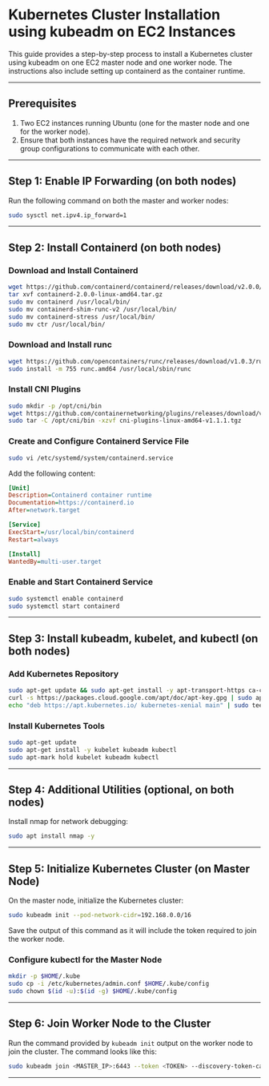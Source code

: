 # Kubernetes Cluster Installation using kubeadm on EC2 Instances

This guide provides a step-by-step process to install a Kubernetes cluster using kubeadm on one EC2 master node and one worker node. The instructions also include setting up containerd as the container runtime.

---

## Prerequisites
1. Two EC2 instances running Ubuntu (one for the master node and one for the worker node).
2. Ensure that both instances have the required network and security group configurations to communicate with each other.

---

## Step 1: Enable IP Forwarding (on both nodes)
Run the following command on both the master and worker nodes:
```bash
sudo sysctl net.ipv4.ip_forward=1
```

---

## Step 2: Install Containerd (on both nodes)
### Download and Install Containerd
```bash
wget https://github.com/containerd/containerd/releases/download/v2.0.0/containerd-2.0.0-linux-amd64.tar.gz
tar xvf containerd-2.0.0-linux-amd64.tar.gz
sudo mv containerd /usr/local/bin/
sudo mv containerd-shim-runc-v2 /usr/local/bin/
sudo mv containerd-stress /usr/local/bin/
sudo mv ctr /usr/local/bin/
```

### Download and Install runc
```bash
wget https://github.com/opencontainers/runc/releases/download/v1.0.3/runc.amd64
sudo install -m 755 runc.amd64 /usr/local/sbin/runc
```

### Install CNI Plugins
```bash
sudo mkdir -p /opt/cni/bin
wget https://github.com/containernetworking/plugins/releases/download/v1.1.1/cni-plugins-linux-amd64-v1.1.1.tgz
sudo tar -C /opt/cni/bin -xzvf cni-plugins-linux-amd64-v1.1.1.tgz
```

### Create and Configure Containerd Service File
```bash
sudo vi /etc/systemd/system/containerd.service
```
Add the following content:
```ini
[Unit]
Description=Containerd container runtime
Documentation=https://containerd.io
After=network.target

[Service]
ExecStart=/usr/local/bin/containerd
Restart=always

[Install]
WantedBy=multi-user.target
```

### Enable and Start Containerd Service
```bash
sudo systemctl enable containerd
sudo systemctl start containerd
```

---

## Step 3: Install kubeadm, kubelet, and kubectl (on both nodes)
### Add Kubernetes Repository
```bash
sudo apt-get update && sudo apt-get install -y apt-transport-https ca-certificates curl
curl -s https://packages.cloud.google.com/apt/doc/apt-key.gpg | sudo apt-key add -
echo "deb https://apt.kubernetes.io/ kubernetes-xenial main" | sudo tee /etc/apt/sources.list.d/kubernetes.list
```

### Install Kubernetes Tools
```bash
sudo apt-get update
sudo apt-get install -y kubelet kubeadm kubectl
sudo apt-mark hold kubelet kubeadm kubectl
```

---

## Step 4: Additional Utilities (optional, on both nodes)
Install nmap for network debugging:
```bash
sudo apt install nmap -y
```

---

## Step 5: Initialize Kubernetes Cluster (on Master Node)
On the master node, initialize the Kubernetes cluster:
```bash
sudo kubeadm init --pod-network-cidr=192.168.0.0/16
```
Save the output of this command as it will include the token required to join the worker node.

### Configure kubectl for the Master Node
```bash
mkdir -p $HOME/.kube
sudo cp -i /etc/kubernetes/admin.conf $HOME/.kube/config
sudo chown $(id -u):$(id -g) $HOME/.kube/config
```

---

## Step 6: Join Worker Node to the Cluster
Run the command provided by `kubeadm init` output on the worker node to join the cluster. The command looks like this:
```bash
sudo kubeadm join <MASTER_IP>:6443 --token <TOKEN> --discovery-token-ca-cert-hash sha256:<HASH>
```

---

